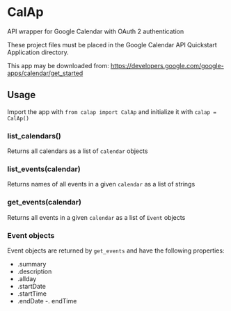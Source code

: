 CalAp
=====

API wrapper for Google Calendar with OAuth 2 authentication

These project files must be placed in the Google Calendar API Quickstart Application directory.

This app may be downloaded from: https://developers.google.com/google-apps/calendar/get_started

## Usage

Import the app with `from calap import CalAp` and initialize it with `calap = CalAp()`

### list_calendars()
Returns all calendars as a list of `calendar` objects

### list_events(calendar)
Returns names of all events in a given `calendar` as a list of strings 

### get_events(calendar)
Returns all events in a given `calendar` as a list of `Event` objects

### Event objects
Event objects are returned by `get_events` and have the following properties:

- .summary
- .description
- .allday
- .startDate
- .startTime
- .endDate
-. endTime
